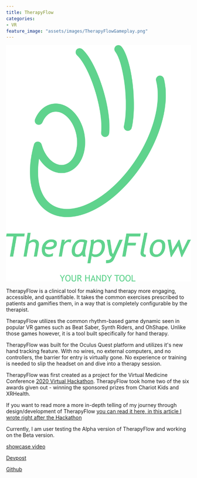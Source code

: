 ```yaml
---
title: TherapyFlow
categories:
- VR
feature_image: "assets/images/TherapyFlowGameplay.png"
---
```



![image](/assets/images/TherapyFlowLogo.png)

TherapyFlow is a clinical tool for making hand therapy more engaging, accessible, and quantifiable. It takes the common exercises prescribed to patients and gamifies them, in a way that is completely configurable by the therapist. 

TherapyFlow utilizes the common rhythm-based game dynamic seen in popular VR games such as Beat Saber, Synth Riders, and OhShape. Unlike those games however, it is a tool built specifically for hand therapy.

TherapyFlow was built for the Oculus Quest platform and utilizes it's new hand tracking feature. With no wires, no external computers, and no controllers, the barrier for entry is virtually gone. No experience or training is needed to slip the headset on and dive into a therapy session.

TherapyFlow was first created as a project for the Virtual Medicine Conference [2020 Virtual Hackathon](https://www.virtualmedicine.health/apply-for-2020-hackathon). TherapyFlow took home two of the six awards given out - winning the sponsored prizes from Chariot Kids and XRHealth.

If you want to read more a more in-depth telling of my journey through design/development of TherapyFlow [you can read it here, in this article I wrote right after the Hackathon](https://link.medium.com/OP9hya11i5)

Currently, I am user testing the Alpha version of TherapyFlow and working on the Beta version. 

[showcase video](https://www.youtube.com/watch?v=AgyqOHEoF6c)

[Devpost](https://devpost.com/software/therapyflow)

[Github](https://github.com/kpchad/PlayTherapy)
